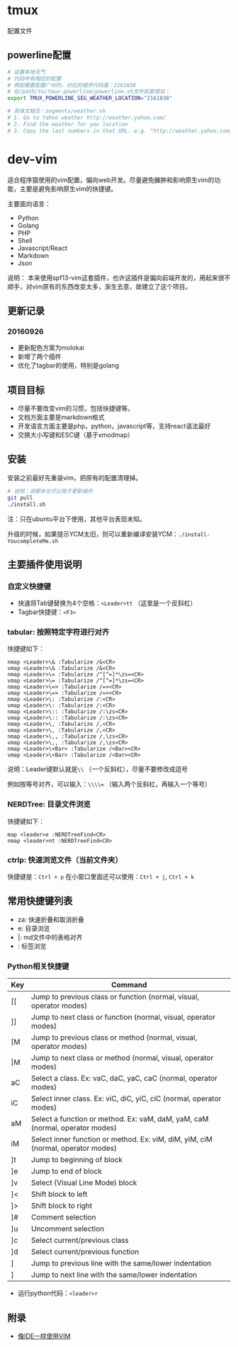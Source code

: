 # tmux
配置文件

## powerline配置

```sh
# 设置本地天气
# 代码中有相应的配置
# 例如需要配置广州的，对应的城市代码是：2161838
# 在/path/to/tmux-powerline/powerline.sh文件前面增加：
export TMUX_POWERLINE_SEG_WEATHER_LOCATION="2161838"

# 具体文档见：segments/weather.sh
# 1. Go to Yahoo weather http://weather.yahoo.com/
# 2. Find the weather for you location
# 3. Copy the last numbers in that URL. e.g. "http://weather.yahoo.com/united-states/california/newport-beach-12796587/" has the numbers "12796587"
```

# dev-vim
适合程序猿使用的vim配置，偏向web开发。尽量避免臃肿和影响原生vim的功能，主要是避免影响原生vim的快捷键。

主要面向语言：

- Python
- Golang
- PHP
- Shell
- Javascript/React
- Markdown
- Json

说明：
本来使用spf13-vim这套插件，也许这插件是偏向前端开发的，用起来很不顺手，对vim原有的东西改变太多，渐生去意，故建立了这个项目。

## 更新记录

### 20160926

- 更新配色方案为molokai
- 新增了两个插件
- 优化了tagbar的使用，特别是golang

## 项目目标

- 尽量不要改变vim的习惯，包括快捷键等。
- 文档方面主要是markdown格式
- 开发语言方面主要是php，python，javascript等，支持react语法最好
- 交换大小写键和ESC键（基于xmodmap）

## 安装

安装之前最好先重装vim，把原有的配置清理掉。

```sh 
# 说明：该脚本也可以用于更新插件
git pull
./install.sh 
```

注：只在ubuntu平台下使用，其他平台表现未知。

升级的时候，如果提示YCM太旧，则可以重新编译安装YCM：`./install-YoucompleteMe.sh`


## 主要插件使用说明

### 自定义快捷键

- 快速将Tab键替换为4个空格：`<Leader>tt` （这里是一个反斜杠）
- Tagbar快捷键：`<F3>`

### tabular: 按照特定字符进行对齐

快捷键如下：

```
nmap <Leader>\& :Tabularize /&<CR>
vmap <Leader>\& :Tabularize /&<CR>
nmap <Leader>\= :Tabularize /^[^=]*\zs=<CR>
vmap <Leader>\= :Tabularize /^[^=]*\zs=<CR>
nmap <Leader>\=> :Tabularize /=><CR>
vmap <Leader>\=> :Tabularize /=><CR>
nmap <Leader>\: :Tabularize /:<CR>
vmap <Leader>\: :Tabularize /:<CR>
nmap <Leader>\:: :Tabularize /:\zs<CR>
vmap <Leader>\:: :Tabularize /:\zs<CR>
nmap <Leader>\, :Tabularize /,<CR>
vmap <Leader>\, :Tabularize /,<CR>
nmap <Leader>\,, :Tabularize /,\zs<CR>
vmap <Leader>\,, :Tabularize /,\zs<CR>
nmap <Leader>\<Bar> :Tabularize /<Bar><CR>
vmap <Leader>\<Bar> :Tabularize /<Bar><CR>
```

说明：Leader键默认就是`\\` （一个反斜杠），尽量不要修改成逗号

例如按等号对齐，可以输入：`\\\\=` （输入两个反斜杠，再输入一个等号）

### NERDTree: 目录文件浏览

快捷键如下：

```
map <leader>e :NERDTreeFind<CR>
nmap <leader>nt :NERDTreeFind<CR>
```

### ctrlp: 快速浏览文件（当前文件夹）

快捷键是：`Ctrl + p`
在小窗口里面还可以使用：`Ctrl + j`, `Ctrl + k`

## 常用快捷键列表

- za: 快速折叠和取消折叠
- <Leader>e: 目录浏览
- <Leader>\|: md文件中的表格对齐
- <F3>: 标签浏览

### Python相关快捷键

Key     | Command
--------|--------------------------
[[      | Jump to previous class or function (normal, visual, operator modes)
]]      | Jump to next class or function  (normal, visual, operator modes)
[M      | Jump to previous class or method (normal, visual, operator modes)
]M      | Jump to next class or method (normal, visual, operator modes)
aC      | Select a class. Ex: vaC, daC, yaC, caC (normal, operator modes)
iC      | Select inner class. Ex: viC, diC, yiC, ciC (normal, operator modes)
aM      | Select a function or method. Ex: vaM, daM, yaM, caM (normal, operator modes)
iM      | Select inner function or method. Ex: viM, diM, yiM, ciM (normal, operator modes)
]t      | Jump to beginning of block
]e      | Jump to end of block
]v      | Select (Visual Line Mode) block
]<      | Shift block to left
]>      | Shift block to right
]#      | Comment selection
]u      | Uncomment selection
]c      | Select current/previous class
]d      | Select current/previous function
]<up>   | Jump to previous line with the same/lower indentation
]<down> | Jump to next line with the same/lower indentation

- 运行python代码：`<leader>r`


## 附录

- [像IDE一样使用VIM](https://github.com/yangyangwithgnu/use_vim_as_ide)

